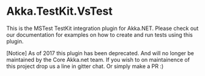 # Akka.TestKit.VsTest

This is the MSTest TestKit integration plugin for Akka.NET. Please check out our documentation for examples on how to create and run tests using this plugin.

[Notice] As of 2017 this plugin has been deprecated. And will no longer be maintained by the Core Akka.net team. If you wish to on maintainence of this project drop us a line in gitter chat. Or simply make a PR :)
